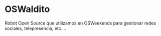 # OSWaldito
Robot Open Source que utilizamos en OSWeekends para gestionar redes sociales, telepresencia, etc....
